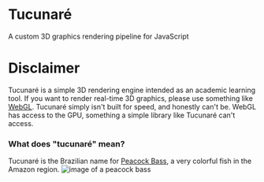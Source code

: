 # Tucunaré
A custom 3D graphics rendering pipeline for JavaScript

# Disclaimer
Tucunaré is a simple 3D rendering engine intended as an academic learning tool. If you want to render real-time 3D graphics, please use something like [WebGL](https://get.webgl.org/). Tucunaré simply isn't built for speed, and honestly can't be. WebGL has access to the GPU, something a simple library like Tucunaré can't access.

### What does "tucunaré" mean?
Tucunaré is the Brazilian name for [Peacock Bass](https://en.wikipedia.org/wiki/Peacock_bass), a very colorful fish in the Amazon region. ![image of a peacock bass](https://upload.wikimedia.org/wikipedia/commons/e/ef/Peacock_bass.jpg)
